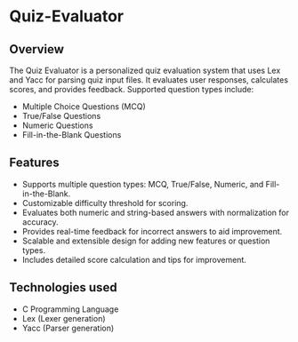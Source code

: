 # Quiz-Evaluator
## Overview
The Quiz Evaluator is a personalized quiz evaluation system that uses Lex and Yacc for parsing quiz input files. It evaluates user responses, calculates scores, and provides feedback. 
Supported question types include:
- Multiple Choice Questions (MCQ)
- True/False Questions
- Numeric Questions
- Fill-in-the-Blank Questions

## Features
- Supports multiple question types: MCQ, True/False, Numeric, and Fill-in-the-Blank.
- Customizable difficulty threshold for scoring.
- Evaluates both numeric and string-based answers with normalization for accuracy.
- Provides real-time feedback for incorrect answers to aid improvement.
- Scalable and extensible design for adding new features or question types.
- Includes detailed score calculation and tips for improvement.

## Technologies used
- C Programming Language
- Lex (Lexer generation)
- Yacc (Parser generation)

